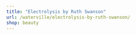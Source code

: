 ```yaml
---
title: "Electrolysis by Ruth Swanson"
url: /waterville/electrolysis-by-ruth-swanson/
shop: beauty
---
```

